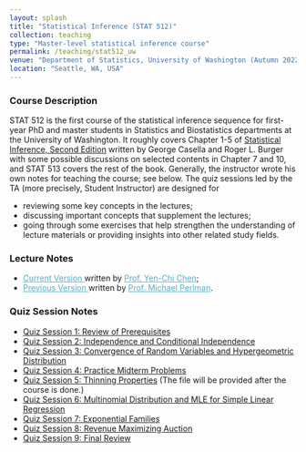 ```yaml
---
layout: splash
title: "Statistical Inference (STAT 512)"
collection: teaching
type: "Master-level statistical inference course"
permalink: /teaching/stat512_uw
venue: "Department of Statistics, University of Washington (Autumn 2022)"
location: "Seattle, WA, USA"
---
```


<p></p>

### Course Description

STAT 512 is the first course of the statistical inference sequence for first-year PhD and master students in Statistics and Biostatistics departments at the University of Washington. It roughly covers Chapter 1-5 of [Statistical Inference, Second Edition](http://home.ustc.edu.cn/~zt001062/MaStmaterials/George%20Casella&Roger%20L.Berger--Statistical%20Inference.pdf) written by George Casella and Roger L. Burger with some possible discussions on selected contents in Chapter 7 and 10, and STAT 513 covers the rest of the book. Generally, the instructor wrote his own notes for teaching the course; see below. The quiz sessions led by the TA (more precisely, Student Instructor) are designed for 
- reviewing some key concepts in the lectures;
- discussing important concepts that supplement the lectures;
- going through some exercises that help strengthen the understanding of lecture materials or providing insights into other related study fields.

### Lecture Notes

- <A href="http://faculty.washington.edu/yenchic/20A_stat512.html" style="color: #52adc8; text-decoration=underline"> Current Version </A> written by <A href="http://faculty.washington.edu/yenchic/index.html" style="color: #52adc8; text-decoration=underline"> Prof. Yen-Chi Chen</A>; 
- <A href="https://sites.stat.washington.edu/people/mdperlma/STAT%20512%20MDP%20Notes.pdf" style="color: #52adc8; text-decoration=underline"> Previous Version </A> written by <A href="https://stat.uw.edu/about-us/people/michael-perlman" style="color: #52adc8; text-decoration=underline"> Prof. Michael Perlman</A>.


### Quiz Session Notes

- [Quiz Session 1: Review of Prerequisites](file_stat512/Quiz1_09_28.pdf)
- [Quiz Session 2: Independence and Conditional Independence](file_stat512/Quiz2_solution.pdf)
- [Quiz Session 3: Convergence of Random Variables and Hypergeometric Distribution](file_stat512/Quiz3_solution.pdf)
- [Quiz Session 4: Practice Midterm Problems](file_stat512/Quiz4_solution.pdf)
- [Quiz Session 5: Thinning Properties]() (The file will be provided after the course is done.)
- [Quiz Session 6: Multinomial Distribution and MLE for Simple Linear Regression](file_stat512/Quiz6_solution.pdf)
- [Quiz Session 7: Exponential Families](file_stat512/Quiz7_solution.pdf)
- [Quiz Session 8: Revenue Maximizing Auction](file_stat512/Quiz8_solution.pdf)
- [Quiz Session 9: Final Review](file_stat512/Quiz9_review.pdf)
